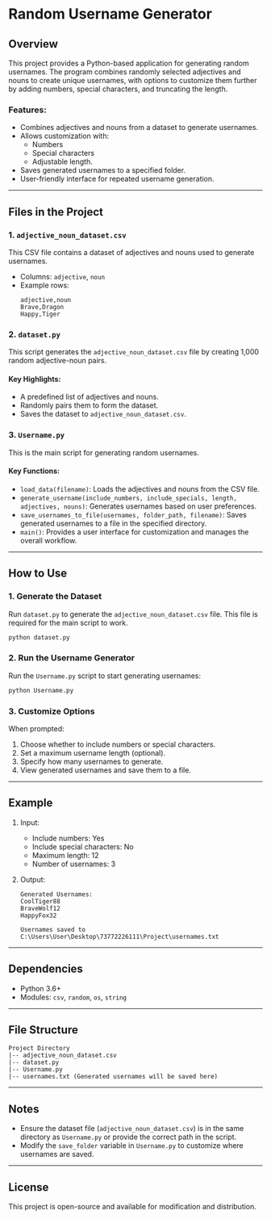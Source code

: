 # Random Username Generator

## Overview
This project provides a Python-based application for generating random usernames. The program combines randomly selected adjectives and nouns to create unique usernames, with options to customize them further by adding numbers, special characters, and truncating the length.

### Features:
- Combines adjectives and nouns from a dataset to generate usernames.
- Allows customization with:
  - Numbers
  - Special characters
  - Adjustable length.
- Saves generated usernames to a specified folder.
- User-friendly interface for repeated username generation.

---

## Files in the Project

### 1. **`adjective_noun_dataset.csv`**
This CSV file contains a dataset of adjectives and nouns used to generate usernames.
- Columns: `adjective`, `noun`
- Example rows:
  ```
  adjective,noun
  Brave,Dragon
  Happy,Tiger
  ```

### 2. **`dataset.py`**
This script generates the `adjective_noun_dataset.csv` file by creating 1,000 random adjective-noun pairs.
#### Key Highlights:
- A predefined list of adjectives and nouns.
- Randomly pairs them to form the dataset.
- Saves the dataset to `adjective_noun_dataset.csv`.

### 3. **`Username.py`**
This is the main script for generating random usernames.
#### Key Functions:
- `load_data(filename)`: Loads the adjectives and nouns from the CSV file.
- `generate_username(include_numbers, include_specials, length, adjectives, nouns)`: Generates usernames based on user preferences.
- `save_usernames_to_file(usernames, folder_path, filename)`: Saves generated usernames to a file in the specified directory.
- `main()`: Provides a user interface for customization and manages the overall workflow.

---

## How to Use

### 1. Generate the Dataset
Run `dataset.py` to generate the `adjective_noun_dataset.csv` file. This file is required for the main script to work.
```bash
python dataset.py
```

### 2. Run the Username Generator
Run the `Username.py` script to start generating usernames:
```bash
python Username.py
```

### 3. Customize Options
When prompted:
1. Choose whether to include numbers or special characters.
2. Set a maximum username length (optional).
3. Specify how many usernames to generate.
4. View generated usernames and save them to a file.

---

## Example
1. Input:
   - Include numbers: Yes
   - Include special characters: No
   - Maximum length: 12
   - Number of usernames: 3

2. Output:
   ```
   Generated Usernames:
   CoolTiger88
   BraveWolf12
   HappyFox32
   
   Usernames saved to C:\Users\User\Desktop\73772226111\Project\usernames.txt
   ```

---

## Dependencies
- Python 3.6+
- Modules: `csv`, `random`, `os`, `string`

---

## File Structure
```
Project Directory
|-- adjective_noun_dataset.csv
|-- dataset.py
|-- Username.py
|-- usernames.txt (Generated usernames will be saved here)
```

---

## Notes
- Ensure the dataset file (`adjective_noun_dataset.csv`) is in the same directory as `Username.py` or provide the correct path in the script.
- Modify the `save_folder` variable in `Username.py` to customize where usernames are saved.

---

## License
This project is open-source and available for modification and distribution.
